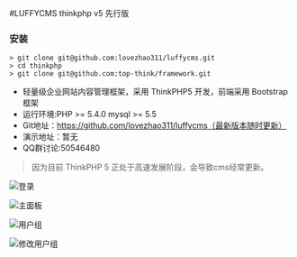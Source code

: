 #LUFFYCMS thinkphp v5 先行版

### 安装
    > git clone git@github.com:lovezhao311/luffycms.git
    > cd thinkphp
    > git clone git@github.com:top-think/framework.git

 + 轻量级企业网站内容管理框架，采用 ThinkPHP5 开发，前端采用 Bootstrap 框架
 + 运行环境:PHP >= 5.4.0 mysql >= 5.5
 + Git地址：https://github.com/lovezhao311/luffycms（最新版本随时更新）
 + 演示地址：暂无
 + QQ群讨论:50546480

> 因为目前 ThinkPHP 5 正处于高速发展阶段，会导致cms经常更新。

![登录](https://raw.githubusercontent.com/lovezhao311/luffycms/master/public/appimages/01.png)

![主面板](https://raw.githubusercontent.com/lovezhao311/luffycms/master/public/appimages/02.png)

![用户组](https://raw.githubusercontent.com/lovezhao311/luffycms/master/public/appimages/03.png)

![修改用户组](https://raw.githubusercontent.com/lovezhao311/luffycms/master/public/appimages/04.png)
